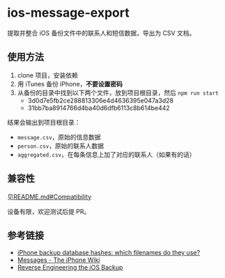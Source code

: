 # ios-message-export

提取并整合 iOS 备份文件中的联系人和短信数据，导出为 CSV 文档。

## 使用方法

1. clone 项目，安装依赖
2. 用 iTunes 备份 iPhone，**不要设置密码**
3. 从备份的目录中找到以下两个文件，放到项目根目录，然后 `npm run start`
   - 3d0d7e5fb2ce288813306e4d4636395e047a3d28
   - 31bb7ba8914766d4ba40d6dfb6113c8b614be442

结果会输出到项目根目录：
- `message.csv`，原始的信息数据
- `person.csv`，原始的联系人数据
- `aggregated.csv`，在每条信息上加了对应的联系人（如果有的话）

## 兼容性

见[README.md#Compatibility](./README.md#Compatibility)

设备有限，欢迎测试后提 PR。

## 参考链接

- [iPhone backup database hashes: which filenames do they use?](https://www.iphonebackupextractor.com/blog/iphone-backup-location-all-files-extension/)
- [Messages - The iPhone Wiki](https://www.theiphonewiki.com/wiki/Messages#message)
- [Reverse Engineering the iOS Backup](https://www.richinfante.com/2017/3/16/reverse-engineering-the-ios-backup)
